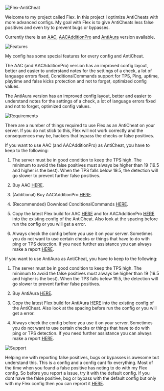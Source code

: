 ![Flex-AntiCheat](https://i.imgur.com/JERnbL5.png)

Welcome to my project called Flex. In this project I optimize AntiCheats with more advanced configs.
My goal with Flex is to give AntiCheats less false positives and even try to prevent bugs or bypasses.

Currently there is an [AAC](https://github.com/ItsMennyo/Flex-AntiCheat/tree/master/AAC), [AACAdditionPro](https://github.com/ItsMennyo/Flex-AntiCheat/tree/master/AACAdditionPro) and [AntiAura](https://github.com/ItsMennyo/Flex-AntiCheat/tree/master/AntiAura) version available.

![Features](https://i.imgur.com/waqXG43.png)

My config has some special features for every config and AntiCheat.

The AAC (and AACAdditionPro) version has an improved config layout, better and easier to understand notes for the settings of a check, a lot of language errors fixed, ConditionalCommands support for TPS, Ping, uptime, playtime and false kicks protection and not to forget, optimized config values.

The AntiAura version has an improved config layout, better and easier to understand notes for the settings of a check, a lot of language errors fixed and not to forget, optimized config values.

![Requirements](https://i.imgur.com/RHomEwN.png)

There are a number of things required to use Flex as an AntiCheat on your server. If you do not stick to this, Flex will not work correctly and the consequences may be, hackers that bypass the checks or false positives.

If you want to use AAC (and AACAdditionPro) as AntiCheat, you have to keep to the following:

1. The server must be in good condition to keep the TPS high. The minimum to avoid the false positives must always be higher than 19 (19.5 and higher is the best). When the TPS falls below 19.5, the detection will go slower to prevent further false positives.

2. Buy AAC [HERE](https://www.spigotmc.org/resources/aac-advanced-anti-cheat-hack-kill-aura-blocker.6442/).

3. (Additional) Buy AACAdditionPro [HERE](https://www.spigotmc.org/resources/aacadditionpro.33590/).

4. (Recommended) Download ConditionalCommands [HERE](https://www.spigotmc.org/resources/conditionalcommands.14295/).

5. Copy the latest Flex build for AAC [HERE](https://github.com/ItsMennyo/Flex-AntiCheat/tree/master/AAC) and for AACAdditionPro [HERE](https://github.com/ItsMennyo/Flex-AntiCheat/tree/master/AACAdditionPro) into the existing config of the AntiCheat. Also look at the spacing before run the config or you will get a error.

6. Always check the config before you use it on your server. Sometimes you do not want to use certain checks or things that have to do with ping or TPS detection. If you need further assistance you can always make a report [HERE](https://github.com/ItsMennyo/Flex-AntiCheat/issues).

If you want to use AntiAura as AntiCheat, you have to keep to the following:

1. The server must be in good condition to keep the TPS high. The minimum to avoid the false positives must always be higher than 19 (19.5 and higher is the best). When the TPS falls below 19.5, the detection will go slower to prevent further false positives.

2. Buy AntiAura [HERE](https://www.spigotmc.org/resources/antiaura-premium-anti-cheat-plugin.1368/).

3. Copy the latest Flex build for AntiAura [HERE](https://github.com/ItsMennyo/Flex-AntiCheat/tree/master/AntiAura) into the existing config of the AntiCheat. Also look at the spacing before run the config or you will get a error.

4. Always check the config before you use it on your server. Sometimes you do not want to use certain checks or things that have to do with ping or TPS detection. If you need further assistance you can always make a report [HERE](https://github.com/ItsMennyo/Flex-AntiCheat/issues).

![Support](https://i.imgur.com/2M2UCi1.png)

Helping me with reporting false positives, bugs or bypasses is awesome but understand this. This is a config and a config cant fix everything. Most of the time when you found a false positive has noting to do with my Flex config. So before you report a issue, try it with the default config. If you dont have the false positive, bug or bypass with the default config but only with my Flex config then you can reprort it [HERE](https://github.com/ItsMennyo/Flex-AntiCheat/issues).

